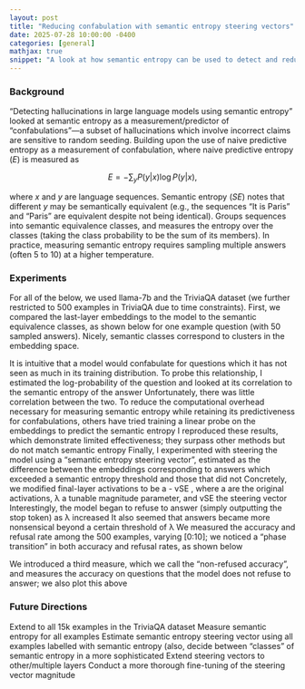 ```yaml
---
layout: post
title: "Reducing confabulation with semantic entropy steering vectors"
date: 2025-07-28 10:00:00 -0400
categories: [general]
mathjax: true
snippet: "A look at how semantic entropy can be used to detect and reduce confabulations in large language models."
---
```


### Background
“Detecting hallucinations in large language models using semantic entropy” looked at semantic entropy as a measurement/predictor of “confabulations”—a subset of hallucinations which involve incorrect claims are sensitive to random seeding.
Building upon the use of naive predictive entropy as a measurement of confabulation, where naive predictive entropy ($E$) is measured as

$$E = -\sum_y P(y|x) \log P(y|x),$$

where $x$ and $y$ are language sequences.
Semantic entropy ($SE$) notes that different $y$ may be semantically equivalent (e.g., the sequences “It is Paris” and “Paris” are equivalent despite not being identical).
Groups sequences into semantic equivalence classes, and measures the entropy over the classes (taking the class probability to be the sum of its members).
In practice, measuring semantic entropy requires sampling multiple answers (often 5 to 10) at a higher temperature.

### Experiments
For all of the below, we used llama-7b and the TriviaQA dataset (we further restricted to 500 examples in TriviaQA due to time constraints).
First, we compared the last-layer embeddings to the model to the semantic equivalence classes, as shown below for one example question (with 50 sampled answers).
Nicely, semantic classes correspond to clusters in the embedding space.
	
It is intuitive that a model would confabulate for questions which it has not seen as much in its training distribution.
To probe this relationship, I estimated the log-probability of the question and looked at its correlation to the semantic entropy of the answer
Unfortunately, there was little correlation between the two.
To reduce the computational overhead necessary for measuring semantic entropy while retaining its predictiveness for confabulations, others have tried training a linear probe on the embeddings to predict the semantic entropy
I reproduced these results, which demonstrate limited effectiveness; they surpass other methods but do not match semantic entropy
Finally, I experimented with steering the model using a “semantic entropy steering vector”, estimated as the difference between the embeddings corresponding to answers which exceeded a semantic entropy threshold and those that did not
Concretely, we modified final-layer activations to be  a - vSE , where a are the original activations, λ a tunable magnitude parameter, and vSE  the steering vector
Interestingly, the model began to refuse to answer (simply outputting the stop token) as λ increased
It also seemed that answers became more nonsensical beyond a certain threshold of λ
We measured the accuracy and refusal rate among the 500 examples, varying [0:10]; we noticed a “phase transition” in both accuracy and refusal rates, as shown below

We introduced a third measure, which we call the “non-refused accuracy”, and measures the accuracy on questions that the model does not refuse to answer; we also plot this above

### Future Directions
Extend to all 15k examples in the TriviaQA dataset
Measure semantic entropy for all examples
Estimate semantic entropy steering vector using all examples labelled with semantic entropy (also, decide between “classes” of semantic entropy in a more sophisticated
Extend steering vectors to other/multiple layers
Conduct a more thorough fine-tuning of the steering vector magnitude
